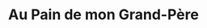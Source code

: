 ---
title: "Au Pain de mon Grand-Père"
url: /strasbourg/au-pain-de-mon-grand-pere/
shop: boulangerie
---
